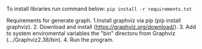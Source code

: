To install libraries run command below:
`pip install -r requirements.txt`

Requirements for generate graph.
1.Install graphviz via pip (pip install graphviz).
2. Download and install (https://graphviz.org/download/).
3. Add to system enviromental variables the "bin" directoru from Graphviz (.../Graphviz2.38/bin).
4. Run the program.
